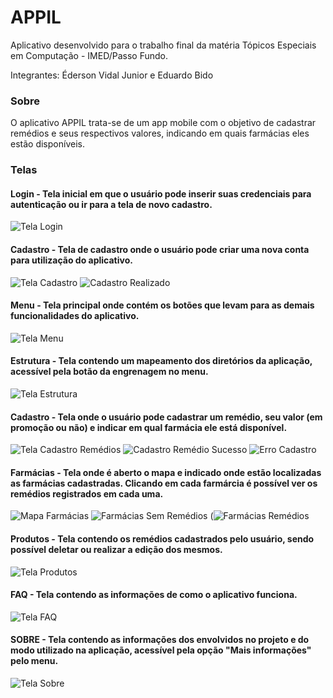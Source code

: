# APPIL

Aplicativo desenvolvido para o trabalho final da matéria Tópicos Especiais em Computação - IMED/Passo Fundo.

Integrantes: Éderson Vidal Junior e Eduardo Bido

### Sobre

O aplicativo APPIL trata-se de um app mobile com o objetivo de cadastrar remédios e seus respectivos valores, indicando em quais farmácias eles estão disponíveis.

### Telas

#### Login - Tela inicial em que o usuário pode inserir suas credenciais para autenticação ou ir para a tela de novo cadastro.
![Tela Login](https://user-images.githubusercontent.com/58514930/174131406-0aaf7816-a5fb-4caf-b87b-b32b2bd64a64.png)

#### Cadastro - Tela de cadastro onde o usuário pode criar uma nova conta para utilização do aplicativo.
![Tela Cadastro](https://user-images.githubusercontent.com/58514930/174131645-49ca3d82-0fea-400c-a10e-f452e176c5fb.png)
![Cadastro Realizado](https://user-images.githubusercontent.com/58514930/174131676-dc5290ec-80db-4a0f-8e67-beb57cf11fd3.png)

#### Menu - Tela principal onde contém os botões que levam para as demais funcionalidades do aplicativo.
![Tela Menu](https://user-images.githubusercontent.com/58514930/174131840-2b6f4733-5384-431c-87f8-ead04cfe6ab5.png)

#### Estrutura - Tela contendo um mapeamento dos diretórios da aplicação, acessível pela botão da engrenagem no menu.
![Tela Estrutura](https://user-images.githubusercontent.com/58514930/174132267-66ddba04-39b7-4752-8d89-68395b76b7a7.png)

#### Cadastro - Tela onde o usuário pode cadastrar um remédio, seu valor (em promoção ou não) e indicar em qual farmácia ele está disponível.
![Tela Cadastro Remédios](https://user-images.githubusercontent.com/58514930/174133607-65e673f2-d07c-4073-ba7a-bb546af5b8fd.png)
![Cadastro Remédio Sucesso](https://user-images.githubusercontent.com/58514930/174133746-23bcbeea-185e-4eea-986c-0fa9845e139b.png)
![Erro Cadastro](https://user-images.githubusercontent.com/58514930/174133768-c16f5280-d255-444d-92c4-0136cd8c22fe.png)

#### Farmácias - Tela onde é aberto o mapa e indicado onde estão localizadas as farmácias cadastradas. Clicando em cada farmárcia é possível ver os remédios registrados em cada uma.
![Mapa Farmácias](https://user-images.githubusercontent.com/58514930/174309619-952ffe2f-d979-4348-98e6-985d68a7430b.png)
![Farmácias Sem Remédios](https://user-images.githubusercontent.com/58514930/174309685-130583d3-1ba2-4121-878c-7f1162727708.png)
(![Farmácias Remédios](https://user-images.githubusercontent.com/58514930/174309756-8c3c44f4-f579-4edb-8b48-58d6c1a96573.png)

#### Produtos - Tela contendo os remédios cadastrados pelo usuário, sendo possível deletar ou realizar a edição dos mesmos.
![Tela Produtos](https://user-images.githubusercontent.com/58514930/174134036-1e995034-aa1c-4a24-a3d0-13a7dd2aeacd.png)

#### FAQ - Tela contendo as informações de como o aplicativo funciona.
![Tela FAQ](https://user-images.githubusercontent.com/58514930/174134373-d604691e-d3a6-461f-a550-4db98d4125cc.png)

#### SOBRE - Tela contendo as informações dos envolvidos no projeto e do modo utilizado na aplicação, acessível pela opção "Mais informações" pelo menu.
![Tela Sobre](https://user-images.githubusercontent.com/58514930/174409964-dc355a77-f57d-451f-a094-e52b872e8b2b.png)


